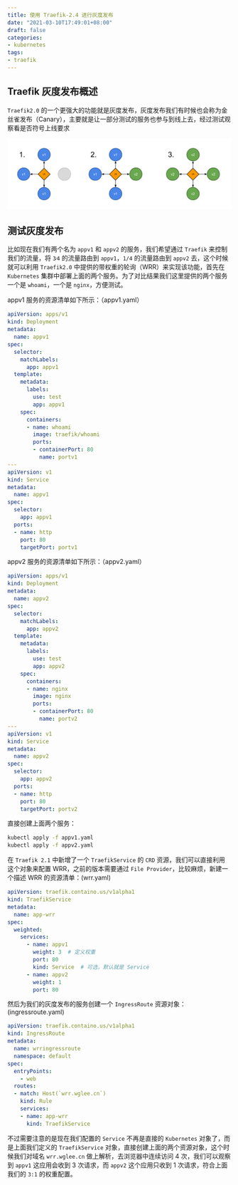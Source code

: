 ```yaml
---
title: 使用 Traefik-2.4 进行灰度发布
date: "2021-03-10T17:49:01+08:00"
draft: false
categories:
- kubernetes
tags:
- traefik
---
```


## Traefik 灰度发布概述

`Traefik2.0` 的一个更强大的功能就是灰度发布，灰度发布我们有时候也会称为金丝雀发布（Canary），主要就是让一部分测试的服务也参与到线上去，经过测试观察看是否符号上线要求

![canary deployment](/images/traefik-canary-demo.jpg)

## 测试灰度发布

比如现在我们有两个名为 `appv1` 和 `appv2` 的服务，我们希望通过 `Traefik` 来控制我们的流量，将 `3⁄4` 的流量路由到 `appv1`，`1/4` 的流量路由到 `appv2` 去，这个时候就可以利用 `Traefik2.0` 中提供的带权重的轮询（WRR）来实现该功能，首先在 `Kubernetes` 集群中部署上面的两个服务。为了对比结果我们这里提供的两个服务一个是 `whoami`，一个是 `nginx`，方便测试。

appv1 服务的资源清单如下所示：（appv1.yaml）

```yaml
apiVersion: apps/v1
kind: Deployment
metadata:
  name: appv1
spec:
  selector:
    matchLabels:
      app: appv1
  template:
    metadata:
      labels:
        use: test
        app: appv1
    spec:
      containers:
      - name: whoami
        image: traefik/whoami
        ports:
        - containerPort: 80
          name: portv1
---
apiVersion: v1
kind: Service
metadata:
  name: appv1
spec:
  selector:
    app: appv1
  ports:
  - name: http
    port: 80
    targetPort: portv1
```

appv2 服务的资源清单如下所示：（appv2.yaml）

```yaml
apiVersion: apps/v1
kind: Deployment
metadata:
  name: appv2
spec:
  selector:
    matchLabels:
      app: appv2
  template:
    metadata:
      labels:
        use: test
        app: appv2
    spec:
      containers:
      - name: nginx
        image: nginx
        ports:
        - containerPort: 80
          name: portv2
---
apiVersion: v1
kind: Service
metadata:
  name: appv2
spec:
  selector:
    app: appv2
  ports:
  - name: http
    port: 80
    targetPort: portv2
```

直接创建上面两个服务：

```bash
kubectl apply -f appv1.yaml
kubectl apply -f appv2.yaml
```

在 `Traefik 2.1` 中新增了一个 `TraefikService` 的 `CRD` 资源，我们可以直接利用这个对象来配置 WRR，之前的版本需要通过 `File Provider`，比较麻烦，新建一个描述 WRR 的资源清单：(wrr.yaml)

```yaml
apiVersion: traefik.containo.us/v1alpha1
kind: TraefikService
metadata:
  name: app-wrr
spec:
  weighted:
    services:
      - name: appv1
        weight: 3  # 定义权重
        port: 80
        kind: Service  # 可选，默认就是 Service
      - name: appv2
        weight: 1
        port: 80
```

然后为我们的灰度发布的服务创建一个 `IngressRoute` 资源对象：(ingressroute.yaml)

```yaml
apiVersion: traefik.containo.us/v1alpha1
kind: IngressRoute
metadata:
  name: wrringressroute
  namespace: default
spec:
  entryPoints:
    - web
  routes:
  - match: Host(`wrr.wglee.cn`)
    kind: Rule
    services:
    - name: app-wrr
      kind: TraefikService
```

不过需要注意的是现在我们配置的 `Service` 不再是直接的 `Kubernetes` 对象了，而是上面我们定义的 `TraefikService` 对象，直接创建上面的两个资源对象，这个时候我们对域名 `wrr.wglee.cn` 做上解析，去浏览器中连续访问 4 次，我们可以观察到 `appv1` 这应用会收到 3 次请求，而 `appv2` 这个应用只收到 1 次请求，符合上面我们的 `3:1` 的权重配置。

